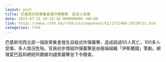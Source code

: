 ```yaml
---
layout: post
title: 巴基斯坦政黨集會遭炸彈襲擊　逾百人死傷
date: 2023-07-31 18:16:16.000000000 +08:00
link: https://news.rthk.hk/rthk/ch/component/k2/1711409-20230731.htm
categories: rthk
---
```


巴基斯坦西北部一個政黨集會發生自殺式炸彈襲擊，造成超過50人死亡，100多人受傷，多人情況危殆。官員初步懷疑炸彈襲擊是由極端組織「伊斯蘭國」策動。總理夏巴茲和總統阿爾維均譴責襲擊並下令徹查。
